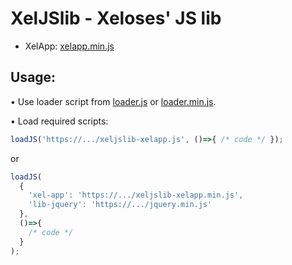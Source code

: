 # XelJSlib - Xeloses' JS lib
* XelApp: [xelapp.min.js](./src/xelapp/xelapp.min.js)
## Usage:
• Use loader script from [loader.js](./loader.js) or [loader.min.js](./loader.min.js).

• Load required scripts:
```javascript
loadJS('https://.../xeljslib-xelapp.js', ()=>{ /* code */ });
```
or
```javascript
loadJS(
  {
    'xel-app': 'https://.../xeljslib-xelapp.min.js',
    'lib-jquery': 'https://.../jquery.min.js'
  },
  ()=>{
    /* code */
  }
);
```
